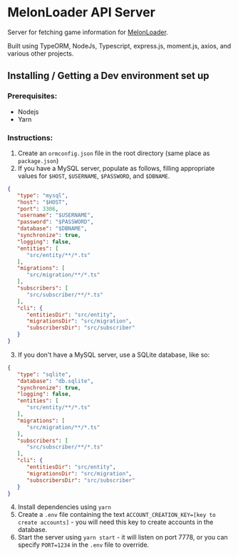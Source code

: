 # MelonLoader API Server

Server for fetching game information for [MelonLoader](https://github.com/LavaGang/MelonLoader).

Built using TypeORM, NodeJs, Typescript, express.js, moment.js, axios, and various other projects.
## Installing / Getting a Dev environment set up

### Prerequisites:

- Nodejs
- Yarn

### Instructions:

1. Create an `ormconfig.json` file in the root directory (same place as `package.json`)
2. If you have a MySQL server, populate as follows, filling appropriate values for `$HOST`, `$USERNAME`, `$PASSWORD`, and `$DBNAME`.  
```json
{
   "type": "mysql",
   "host": "$HOST",
   "port": 3306,
   "username": "$USERNAME",
   "password": "$PASSWORD",
   "database": "$DBNAME",
   "synchronize": true,
   "logging": false,
   "entities": [
      "src/entity/**/*.ts"
   ],
   "migrations": [
      "src/migration/**/*.ts"
   ],
   "subscribers": [
      "src/subscriber/**/*.ts"
   ],
   "cli": {
      "entitiesDir": "src/entity",
      "migrationsDir": "src/migration",
      "subscribersDir": "src/subscriber"
   }
}
```
3. If you don't have a MySQL server, use a SQLite database, like so:
```json
{
   "type": "sqlite",
   "database": "db.sqlite",
   "synchronize": true,
   "logging": false,
   "entities": [
      "src/entity/**/*.ts"
   ],
   "migrations": [
      "src/migration/**/*.ts"
   ],
   "subscribers": [
      "src/subscriber/**/*.ts"
   ],
   "cli": {
      "entitiesDir": "src/entity",
      "migrationsDir": "src/migration",
      "subscribersDir": "src/subscriber"
   }
}
```
4. Install dependencies using `yarn`
5. Create a `.env` file containing the text `ACCOUNT_CREATION_KEY=[key to create accounts]` - you will need this key to create accounts in the database.
6. Start the server using `yarn start` - it will listen on port 7778, or you can specify `PORT=1234` in the `.env` file to override.

